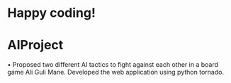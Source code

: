 Happy coding!
=======
AIProject
=========
•	Proposed two different AI tactics to fight against each other in a board game Ali Guli Mane. Developed the web application using python tornado. 
